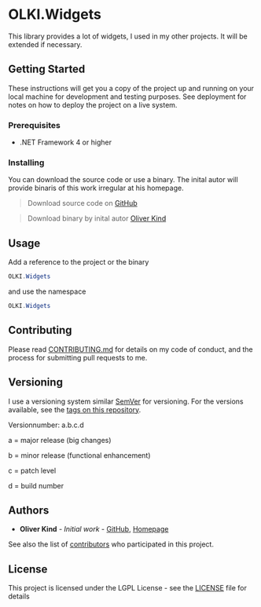# OLKI.Widgets

This library provides a lot of widgets, I used in my other projects. It will be extended if necessary.

## Getting Started

These instructions will get you a copy of the project up and running on your local machine for development and testing purposes. See deployment for notes on how to deploy the project on a live system.

### Prerequisites

* .NET Framework 4 or higher

### Installing

You can download the source code or use a binary. The inital autor will provide binaris of this work irregular at his homepage.

> Download source code on [GitHub](https://github.com/OliverKind/OLKI.Widgets/archive/master.zip)

> Download  binary by inital autor [Oliver Kind](https://oliver-kind.de/index.php?NId=40)

## Usage

Add a reference to the project or the binary
```C#
OLKI.Widgets
```

and use the namespace
```C#
OLKI.Widgets
```

## Contributing

Please read [CONTRIBUTING.md](CONTRIBUTING.md) for details on my code of conduct, and the process for submitting pull requests to me.

## Versioning

I use a versioning system similar [SemVer](http://semver.org/) for versioning. For the versions available, see the [tags on this repository](https://github.com/OliverKind/OLKI.Widgets/tags). 

Versionnumber: a.b.c.d 

a = major release (big changes)

b = minor release (functional enhancement)

c = patch level

d = build number

## Authors

* **Oliver Kind** - *Initial work* - [GitHub](https://github.com/OliverKind), [Homepage](https://oliver-kind.de/)

See also the list of [contributors](https://github.com/OliverKind/OLKI.Widgets/contributors) who participated in this project.

## License

This project is licensed under the LGPL License - see the [LICENSE](LICENSE) file for details
